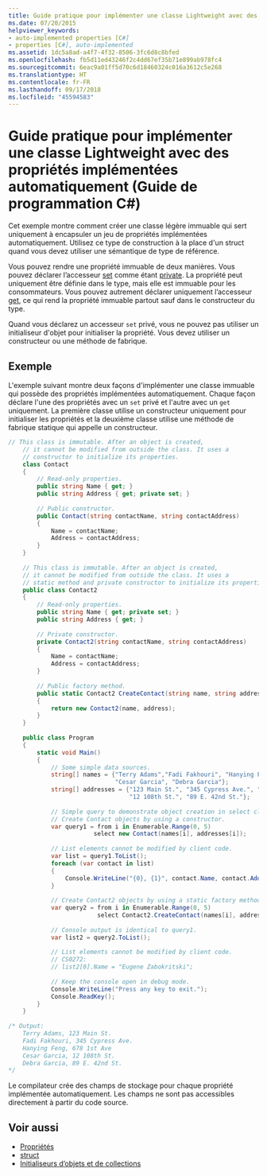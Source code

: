 ```yaml
---
title: Guide pratique pour implémenter une classe Lightweight avec des propriétés implémentées automatiquement (Guide de programmation C#)
ms.date: 07/20/2015
helpviewer_keywords:
- auto-implemented properties [C#]
- properties [C#], auto-implemented
ms.assetid: 1dc5a8ad-a4f7-4f32-8506-3fc6d8c8bfed
ms.openlocfilehash: fb5d11ed43246f2c4dd67ef35b71e899ab978fc4
ms.sourcegitcommit: 6eac9a01ff5d70c6d18460324c016a3612c5e268
ms.translationtype: HT
ms.contentlocale: fr-FR
ms.lasthandoff: 09/17/2018
ms.locfileid: "45594583"
---
```

# <a name="how-to-implement-a-lightweight-class-with-auto-implemented-properties-c-programming-guide"></a>Guide pratique pour implémenter une classe Lightweight avec des propriétés implémentées automatiquement (Guide de programmation C#)
Cet exemple montre comment créer une classe légère immuable qui sert uniquement à encapsuler un jeu de propriétés implémentées automatiquement. Utilisez ce type de construction à la place d'un struct quand vous devez utiliser une sémantique de type de référence.  
  
 Vous pouvez rendre une propriété immuable de deux manières.  Vous pouvez déclarer l’accesseur [set](../../../csharp/language-reference/keywords/set.md) comme étant [private](../../../csharp/language-reference/keywords/private.md).  La propriété peut uniquement être définie dans le type, mais elle est immuable pour les consommateurs.  Vous pouvez autrement déclarer uniquement l’accesseur [get](../../../csharp/language-reference/keywords/get.md), ce qui rend la propriété immuable partout sauf dans le constructeur du type.  
  
 Quand vous déclarez un accesseur `set` privé, vous ne pouvez pas utiliser un initialiseur d'objet pour initialiser la propriété. Vous devez utiliser un constructeur ou une méthode de fabrique.  
  
## <a name="example"></a>Exemple  
 L'exemple suivant montre deux façons d'implémenter une classe immuable qui possède des propriétés implémentées automatiquement. Chaque façon déclare l'une des propriétés avec un `set` privé et l'autre avec un `get` uniquement.  La première classe utilise un constructeur uniquement pour initialiser les propriétés et la deuxième classe utilise une méthode de fabrique statique qui appelle un constructeur.  
  
```csharp  
// This class is immutable. After an object is created,   
    // it cannot be modified from outside the class. It uses a   
    // constructor to initialize its properties.   
    class Contact  
    {  
        // Read-only properties.   
        public string Name { get; }  
        public string Address { get; private set; }  
  
        // Public constructor.   
        public Contact(string contactName, string contactAddress)  
        {  
            Name = contactName;  
            Address = contactAddress;                 
        }  
    }  
  
    // This class is immutable. After an object is created,   
    // it cannot be modified from outside the class. It uses a   
    // static method and private constructor to initialize its properties.      
    public class Contact2  
    {  
        // Read-only properties.   
        public string Name { get; private set; }  
        public string Address { get; }  
  
        // Private constructor.   
        private Contact2(string contactName, string contactAddress)  
        {  
            Name = contactName;  
            Address = contactAddress;                 
        }  
  
        // Public factory method.   
        public static Contact2 CreateContact(string name, string address)  
        {  
            return new Contact2(name, address);  
        }  
    }  
  
    public class Program  
    {   
        static void Main()  
        {  
            // Some simple data sources.   
            string[] names = {"Terry Adams","Fadi Fakhouri", "Hanying Feng",   
                              "Cesar Garcia", "Debra Garcia"};  
            string[] addresses = {"123 Main St.", "345 Cypress Ave.", "678 1st Ave",  
                                  "12 108th St.", "89 E. 42nd St."};  
  
            // Simple query to demonstrate object creation in select clause.   
            // Create Contact objects by using a constructor.   
            var query1 = from i in Enumerable.Range(0, 5)  
                        select new Contact(names[i], addresses[i]);  
  
            // List elements cannot be modified by client code.   
            var list = query1.ToList();  
            foreach (var contact in list)  
            {  
                Console.WriteLine("{0}, {1}", contact.Name, contact.Address);  
            }  
  
            // Create Contact2 objects by using a static factory method.   
            var query2 = from i in Enumerable.Range(0, 5)  
                         select Contact2.CreateContact(names[i], addresses[i]);  
  
            // Console output is identical to query1.   
            var list2 = query2.ToList();  
  
            // List elements cannot be modified by client code.   
            // CS0272:   
            // list2[0].Name = "Eugene Zabokritski";   
  
            // Keep the console open in debug mode.  
            Console.WriteLine("Press any key to exit.");  
            Console.ReadKey();                  
        }  
    }  
  
/* Output:  
    Terry Adams, 123 Main St.  
    Fadi Fakhouri, 345 Cypress Ave.  
    Hanying Feng, 678 1st Ave  
    Cesar Garcia, 12 108th St.  
    Debra Garcia, 89 E. 42nd St.  
*/  
```  
  
 Le compilateur crée des champs de stockage pour chaque propriété implémentée automatiquement. Les champs ne sont pas accessibles directement à partir du code source.  
  
## <a name="see-also"></a>Voir aussi

- [Propriétés](../../../csharp/programming-guide/classes-and-structs/properties.md)  
- [struct](../../../csharp/language-reference/keywords/struct.md)  
- [Initialiseurs d’objets et de collections](../../../csharp/programming-guide/classes-and-structs/object-and-collection-initializers.md)
